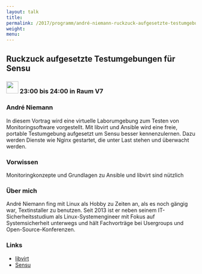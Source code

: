 ```yaml
---
layout: talk
title:
permalink: /2017/programm/andré-niemann-ruckzuck-aufgesetzte-testumgebungen-fuer-sensu/
weight:
menu:
---
```

## Ruckzuck aufgesetzte Testumgebungen für Sensu

### <img height = "32" src="../../../images/talk.svg"> 23:00 bis 24:00 in Raum V7

### André Niemann

In diesem Vortrag wird eine virtuelle Laborumgebung zum Testen von Monitoringsoftware vorgestellt. Mit libvirt und Ansible wird eine freie, portable Testumgebung aufgesetzt um Sensu besser kennenzulernen. Dazu werden Dienste wie Nginx gestartet, die unter Last stehen und überwacht werden.

### Vorwissen

Monitoringkonzepte und Grundlagen zu Ansible und libvirt sind nützlich

### Über mich

André Niemann fing mit Linux als Hobby zu Zeiten an, als es noch gängig war, Textinstaller zu benutzen. Seit 2013 ist er neben seinem IT-Sicherheitsstudium als Linux-Systemengineer mit Fokus auf Systemsicherheit unterwegs und hält Fachvorträge bei Usergroups und Open-Source-Konferenzen. 

### Links

- <a href="https://libvirt.org/" target="_blank">libvirt</a>
- <a href="https://sensuapp.org/" target="_blank">Sensu</a>